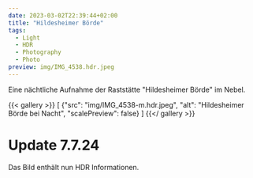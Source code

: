 ```yaml
---
date: 2023-03-02T22:39:44+02:00
title: "Hildesheimer Börde"
tags:
  - Light
  - HDR
  - Photography
  - Photo
preview: img/IMG_4538.hdr.jpeg
---
```


Eine nächtliche Aufnahme der Raststätte "Hildesheimer Börde" im Nebel.
<!--more-->

{{< gallery >}}
[
  {"src": "img/IMG_4538-m.hdr.jpeg", "alt": "Hildesheimer Börde bei Nacht", "scalePreview": false}
]
{{</ gallery >}}

# Update 7.7.24

Das Bild enthält nun HDR Informationen.
